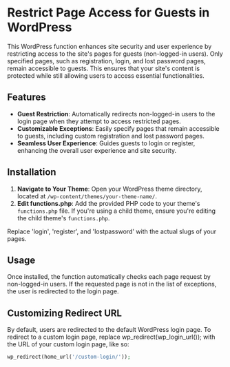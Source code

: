 # Restrict Page Access for Guests in WordPress

This WordPress function enhances site security and user experience by restricting access to the site's pages for guests (non-logged-in users). Only specified pages, such as registration, login, and lost password pages, remain accessible to guests. This ensures that your site's content is protected while still allowing users to access essential functionalities.

## Features

- **Guest Restriction**: Automatically redirects non-logged-in users to the login page when they attempt to access restricted pages.
- **Customizable Exceptions**: Easily specify pages that remain accessible to guests, including custom registration and lost password pages.
- **Seamless User Experience**: Guides guests to login or register, enhancing the overall user experience and site security.

## Installation

1. **Navigate to Your Theme**: Open your WordPress theme directory, located at `/wp-content/themes/your-theme-name/`.
2. **Edit functions.php**: Add the provided PHP code to your theme's `functions.php` file. If you're using a child theme, ensure you're editing the child theme's `functions.php`.

Replace 'login', 'register', and 'lostpassword' with the actual slugs of your pages.

## Usage
Once installed, the function automatically checks each page request by non-logged-in users. If the requested page is not in the list of exceptions, the user is redirected to the login page.

## Customizing Redirect URL
By default, users are redirected to the default WordPress login page. To redirect to a custom login page, replace wp_redirect(wp_login_url()); with the URL of your custom login page, like so:

```php
wp_redirect(home_url('/custom-login/'));
```
